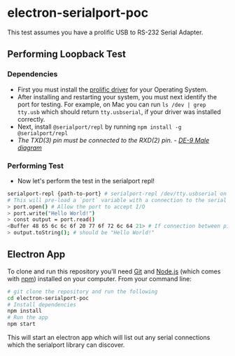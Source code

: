 # electron-serialport-poc

This test assumes you have a prolific USB to RS-232 Serial Adapter.

## Performing Loopback Test

### Dependencies

- First you must install the [prolific driver](https://plugable.com/drivers/prolific) for your Operating System. 
- After installing and restarting your system, you must next identify the port for testing. For example, on Mac you can run `ls /dev | grep tty.usb` which should return `tty.usbserial`, if your driver was installed correctly.
- Next, install `@serialport/repl` by running `npm install -g @serialport/repl`
- *The TXD(3) pin must be connected to the RXD(2) pin. - [DE-9 Male diagram](https://user-images.githubusercontent.com/1910114/67594606-b6def000-f732-11e9-9a4d-28951fb50c8f.png)*

### Performing Test

- Now let's perform the test in the serialport repl!

```sh
serialport-repl {path-to-port} # serialport-repl /dev/tty.usbserial on a Mac
# This will pre-load a `port` variable with a connection to the serial adapter.
> port.open() # Allow the port to accept I/O
> port.write("Hello World!")
> const output = port.read() 
<Buffer 48 65 6c 6c 6f 20 77 6f 72 6c 64 21> # If connection between pins was successfully made
> output.toString(); # should be "Hello World!"
```

## Electron App

To clone and run this repository you'll need [Git](https://git-scm.com) and [Node.js](https://nodejs.org/en/download/) (which comes with [npm](http://npmjs.com)) installed on your computer. From your command line:

```bash
# git clone the repository and run the following
cd electron-serialport-poc
# Install dependencies
npm install
# Run the app
npm start
```

This will start an electron app which will list out any serial connections which the serialport library can discover.
